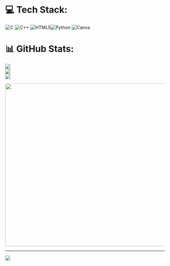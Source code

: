 

# 💻 Tech Stack:
![C](https://img.shields.io/badge/c-%2300599C.svg?style=for-the-badge&logo=c&logoColor=white) ![C++](https://img.shields.io/badge/c++-%2300599C.svg?style=for-the-badge&logo=c%2B%2B&logoColor=white) ![HTML5](https://img.shields.io/badge/html5-%23E34F26.svg?style=for-the-badge&logo=html5&logoColor=white)![Python](https://img.shields.io/badge/python-3670A0?style=for-the-badge&logo=python&logoColor=ffdd54)  ![Canva](https://img.shields.io/badge/Canva-%2300C4CC.svg?style=for-the-badge&logo=Canva&logoColor=white) 
# 📊 GitHub Stats:
![](https://github-readme-stats.vercel.app/api?username=Om-Pandey711&theme=tokyonight&hide_border=false&include_all_commits=false&count_private=false)<br/>
![](https://github-readme-streak-stats.herokuapp.com/?user=Om-Pandey711&theme=tokyonight&hide_border=false)<br/>
![](https://github-readme-stats.vercel.app/api/top-langs/?username=Om-Pandey711&theme=tokyonight&hide_border=false&include_all_commits=false&count_private=false&layout=compact)


<img src="https://blogger.googleusercontent.com/img/b/R29vZ2xl/AVvXsEjXJRdzHTE-x9VaF-C7s42fErRf34k8-mPuGUUaPKGfN88Dp_knSOOrVDPmQQcHHRWUvskX6ZWBRLDe-qNemDt2jUAR5KNyNZqTQ55RMGlX9tosAUVdWKdYAaJKM3Rd7pz9xqx0_UtjLlM/s1600/Emblem_of_India.gif" width="512px"/>

---
[![](https://visitcount.itsvg.in/api?id=Om-Pandey711&icon=0&color=2)](https://visitcount.itsvg.in)

<!-- Proudly created with GPRM ( https://gprm.itsvg.in ) -->
